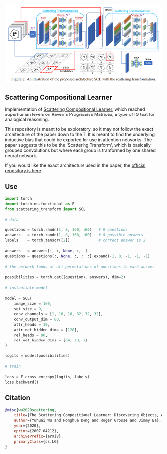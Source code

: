 <img src="./scattering.png" width="600px"></img>

## Scattering Compositional Learner

Implementation of <a href="https://arxiv.org/abs/2007.04212">Scattering Compositional Learner</a>, which reached superhuman levels on Raven's Progressive Matrices, a type of IQ test for analogical reasoning.

This repository is meant to be exploratory, so it may not follow the exact architecture of the paper down to the T. It is meant to find the underlying inductive bias that could be exported for use in attention networks. The paper suggests this to be the 'Scattering Transform', which is basically  grouped convolutions but where each group is tranformed by one shared neural network.

If you would like the exact architecture used in the paper, the <a href="https://github.com/dhh1995/SCL">official repository is here</a>.

## Use

```python
import torch
import torch.nn.functional as F
from scattering_transform import SCL

# data

questions = torch.randn(1, 8, 160, 160)   # 8 questions
answers   = torch.randn(1, 8, 160, 160)   # 8 possible answers
labels    = torch.tensor([2])  			  # correct answer is 2

answers   = answers[:, :, None, :, :]
questions = questions[:, None, :, :, :].expand(-1, 8, -1, -1, -1)

# the network looks at all permutations of questions to each answer

possibilities = torch.cat((questions, answers), dim=2)

# instantiate model

model = SCL(
	image_size = 160,
    set_size = 9,
    conv_channels = [1, 16, 16, 32, 32, 32],
    conv_output_dim = 80,
    attr_heads = 10,
    attr_net_hidden_dims = [128],
    rel_heads = 80,
    rel_net_hidden_dims = [64, 23, 5]
)

logits = model(possibilities)

# train

loss = F.cross_entropy(logits, labels)
loss.backward()
```

## Citation

```bibtex
@misc{wu2020scattering,
    title={The Scattering Compositional Learner: Discovering Objects, Attributes, Relationships in Analogical Reasoning},
    author={Yuhuai Wu and Honghua Dong and Roger Grosse and Jimmy Ba},
    year={2020},
    eprint={2007.04212},
    archivePrefix={arXiv},
    primaryClass={cs.LG}
}
```

